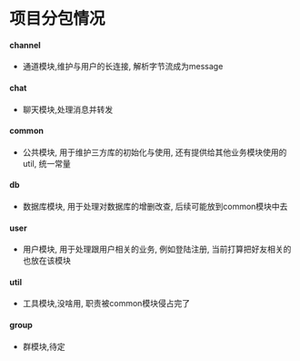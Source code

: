 # 项目分包情况
#### channel
* 通道模块,维护与用户的长连接, 解析字节流成为message
#### chat
* 聊天模块,处理消息并转发
#### common
* 公共模块, 用于维护三方库的初始化与使用, 还有提供给其他业务模块使用的util, 统一常量
#### db
* 数据库模块, 用于处理对数据库的增删改查, 后续可能放到common模块中去
#### user
* 用户模块, 用于处理跟用户相关的业务, 例如登陆注册, 当前打算把好友相关的也放在该模块
#### util
* 工具模块,没啥用, 职责被common模块侵占完了
#### group
* 群模块,待定
  

